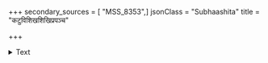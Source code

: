 +++
secondary_sources = [ "MSS_8353",]
jsonClass = "Subhaashita"
title = "कटुविशिखशिखिप्रपञ्च"

+++

<details><summary>Text</summary>

कटुविशिखशिखिप्रपञ्च पञ्चा- नन धनदप्रियमित्र मित्रनेत्र।  
धृतसकलविकल्प कल्पशेष- प्रकटमहानट नाटय प्रसादम्॥
</details>
